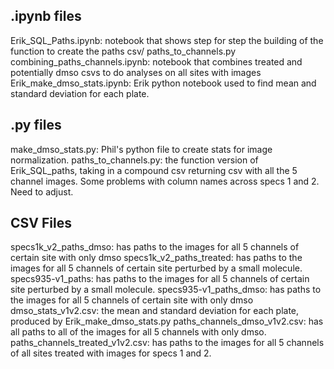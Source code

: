 ## .ipynb files
Erik_SQL_Paths.ipynb: notebook that shows step for step the building of the function to create the paths csv/ paths_to_channels.py
combining_paths_channels.ipynb: notebook that combines treated and potentially dmso csvs to do analyses on all sites with images
Erik_make_dmso_stats.ipynb: Erik python notebook used to find mean and standard deviation for each plate. 
## .py files
make_dmso_stats.py: Phil's python file to create stats for image normalization.
paths_to_channels.py: the function version of Erik_SQL_paths, taking in a compound csv returning csv with all the 5 channel images. Some problems with column names across specs 1 and 2. Need to adjust.
## CSV Files
specs1k_v2_paths_dmso: has paths to the images for all 5 channels of certain site with only dmso
specs1k_v2_paths_treated: has paths to the images for all 5 channels of certain site perturbed by a small molecule.
specs935-v1_paths: has paths to the images for all 5 channels of certain site perturbed by a small molecule.
specs935-v1_paths_dmso:  has paths to the images for all 5 channels of certain site with only dmso
dmso_stats_v1v2.csv: the mean and standard deviation  for  each plate, produced by Erik_make_dmso_stats.py
paths_channels_dmso_v1v2.csv: has all paths to all of the images for all 5 channels with only dmso.
paths_channels_treated_v1v2.csv: has paths to the images for all 5 channels of all sites treated with images for specs 1 and 2.

